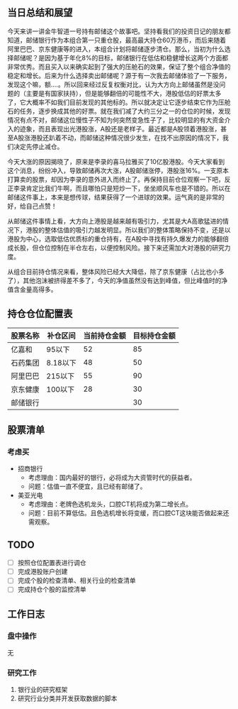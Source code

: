 ## 当日总结和展望

今天来讲一讲金牛智道一号持有邮储这个故事吧。坚持看我们的投资日记的朋友都知道，邮储银行作为本组合第一只重仓股，最高最大持仓60万港币，而后来随着阿里巴巴、京东健康等的进入，本组合计划将邮储逐步清仓。那么，当初为什么选择邮储呢？是因为基于年化8%的目标，邮储银行在低估和稳健增长这两个方面都非常优秀。而且买入以来确实起到了强大的压舱石的效果，保证了整个组合净值的稳定和增长。后来为什么选择卖出邮储呢？源于有一次我去邮储体验了一下服务，发现这个嘛，额....。所以回来经过反复权衡对比，认为大方向上邮储虽然是没问题的（主要是有国家扶持），但是能够翻倍的可能性不大，港股低估的好票太多了，它大概率不如我们目前发现的其他标的。所以就决定让它逐步结束它作为压舱石的任务，逐步换成其他的好票。就在我们减了大约三分之一的仓位的时候，发现情况有点不对，邮储这位慢性子不知为何突然变急性子了，比较明显的有大资金介入的迹象，而且表现出光港股涨，A股还是老样子。最近都是A股领着港股涨，甚至A股涨港股还趴着不动，而邮储这种情况很少发生，在找不出原因的情况下，我们决定先停止减仓。

今天大涨的原因揭晓了，原来是李录的喜马拉雅买了10亿股港股。今天大家看到这个消息，纷纷冲入，导致邮储再次大涨，A股邮储涨停，港股涨16%。一支原本打算卖的股票，却因为李录的意外进入而终止了。再保持目前仓位观察一下吧，反正李录肯定比我们牛啊，而且哪怕只是短炒一下，坐坐顺风车也是不错的。所以在邮储这件事上，本来是想传球，结果获得了一个进球的效果。运气真的是非常的好，给自己点赞！

从邮储这件事情上看，大方向上港股是越来越有吸引力，尤其是大A高歌猛进的情况下，港股的整体估值的吸引力越发明显。所以我们的整体策略保持不变，还是以港股为中心，选取低估优质标的重仓持有，在A股中寻找有持久爆发力的能够翻倍成长股，但仓位控制在半仓左右，以便控制风险。接下来还需加大对港股的研究力度。

从组合目前持仓情况来看，整体风险已经大大降低，除了京东健康（占比也小多了），其他泡沫被挤得差不多了，今天的净值虽然没有达到峰值，但比峰值时的净值含金量高得多。

## 持仓仓位配置表

| 股票名称 | 补仓区间 | 当前持仓金额 | 目标持仓金额 |
| -------- | -------- | ------------ | ------------ |
| 亿嘉和   | 95以下   | 52           | 85           |
| 石药集团 | 8.18以下 | 48           | 50           |
| 阿里巴巴 | 215以下  | 55           | 90           |
| 京东健康 | 100以下  | 28           | 30           |
| 邮储银行 |          |              | 30           |

## 股票清单

### 考虑买

* 招商银行
  * 考虑理由：国内最好的银行，必将成为大资管时代的获益者。
  * 问题：估值一直不便宜，且已经有邮储了。
* 美亚光电
  * 考虑理由：老牌色选机龙头，口腔CT机将成为第二增长点。
  * 问题：目前不算低估。且色选机增长将变缓，而口腔CT这块能否做起来还需观察。

## TODO

- [ ] 按照仓位配置表进行调仓
- [ ] 完成港股账户创建
- [ ] 完成个股的检查清单、相关行业的检查清单
- [ ] 完成持仓个股的监控清单

## 工作日志

### 盘中操作

无

### 研究工作

1. 银行业的研究框架
2. 研究行业分类并开发获取数据的脚本

